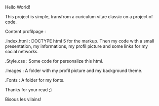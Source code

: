 Hello World!

This project is simple, transfrom a curiculum vitae classic on a project of code.

Content profilpage :

.Index.html : DOCTYPE html 5 for the markup. Then my code with a small presentation, my informations, my profil picture and some links for my social networks.

.Style.css : Some code for personalize this html.

.Images : A folder with my profil picture and my background theme.

.Fonts : A folder for my fonts.

Thanks for your read ;)

Bisous les vilains!